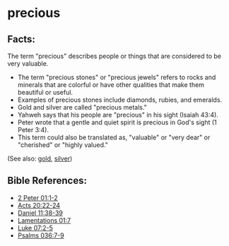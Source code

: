 # precious #

## Facts: ##

The term "precious" describes people or things that are considered to be very valuable.

* The term "precious stones" or "precious jewels" refers to rocks and minerals that are colorful or have other qualities that make them beautiful or useful.
* Examples of precious stones include diamonds, rubies, and emeralds.
* Gold and silver are called "precious metals."
* Yahweh says that his people are "precious" in his sight (Isaiah 43:4).
* Peter wrote that a gentle and quiet spirit is precious in God's sight (1 Peter 3:4).
* This term could also be translated as, "valuable" or "very dear" or "cherished" or "highly valued."

(See also: [gold](../other/gold.md), [silver](../other/silver.md))

## Bible References: ##

* [2 Peter 01:1-2](https://door43.org/en/bible/notes/2pe/01/01)
* [Acts 20:22-24](https://door43.org/en/bible/notes/act/20/22)
* [Daniel 11:38-39](https://door43.org/en/bible/notes/dan/11/38)
* [Lamentations 01:7](https://door43.org/en/bible/notes/lam/01/07)
* [Luke 07:2-5](https://door43.org/en/bible/notes/luk/07/02)
* [Psalms 036:7-9](https://door43.org/en/bible/notes/psa/036/007)

